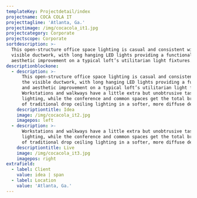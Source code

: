 ```yaml
---
templateKey: Projectdetail/index
projectname: COCA COLA IT
projecttagline: 'Atlanta, Ga.'
projectimage: /img/cocacola_it1.jpg
projectcategory: Corporate
projectscope: Corporate
sortdescription: >-
  This open-structure office space lighting is casual and consistent with the
  visible ductwork, with long hanging LED lights providing a functional and
  aesthetic improvement on a typical loft’s utilitarian light fixtures.
descriptionblockone:
  - description: >-
      This open-structure office space lighting is casual and consistent with
      the visible ductwork, with long hanging LED lights providing a functional
      and aesthetic improvement on a typical loft’s utilitarian light fixtures.
      Workstations and walkways have a little extra but unobtrusive task
      lighting, while the conference and common spaces get the total brightness
      of traditional drop ceiling lighting in a softer, more diffuse deployment.
    descriptiontitle: Idea
    image: /img/cocacola_it2.jpg
    imagepos: left
  - description: >-
      Workstations and walkways have a little extra but unobtrusive task
      lighting, while the conference and common spaces get the total brightness
      of traditional drop ceiling lighting in a softer, more diffuse deployment.
    descriptiontitle: Live
    image: /img/cocacola_it3.jpg
    imagepos: right
extrafield:
  - label: Client
    value: idea | span
  - label: Location
    value: 'Atlanta, Ga.'
---
```


